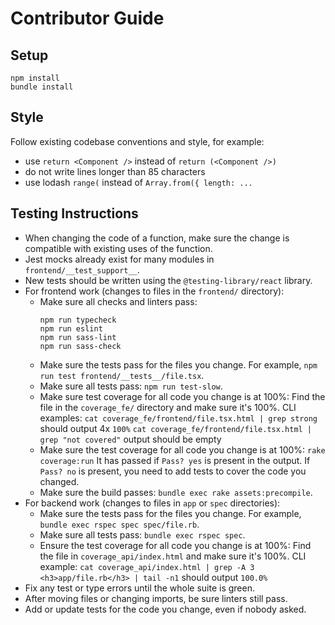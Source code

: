 # Contributor Guide

## Setup
```
npm install
bundle install
```

## Style
Follow existing codebase conventions and style, for example:
- use `return <Component />` instead of `return (<Component />)`
- do not write lines longer than 85 characters
- use lodash `range(` instead of `Array.from({ length: ...`

## Testing Instructions
- When changing the code of a function, make sure the change is compatible with
   existing uses of the function.
- Jest mocks already exist for many modules in `frontend/__test_support__`.
- New tests should be written using the `@testing-library/react` library.
- For frontend work (changes to files in the `frontend/` directory):
   - Make sure all checks and linters pass:
      ```
      npm run typecheck
      npm run eslint
      npm run sass-lint
      npm run sass-check
      ```
   - Make sure the tests pass for the files you change.
      For example, `npm run test frontend/__tests__/file.tsx`.
   - Make sure all tests pass: `npm run test-slow`.
   - Make sure test coverage for all code you change is at 100%:
      Find the file in the `coverage_fe/` directory and make sure it's 100%.
      CLI examples:
       `cat coverage_fe/frontend/file.tsx.html | grep strong` should output 4x `100%`
       `cat coverage_fe/frontend/file.tsx.html | grep "not covered"` output should be empty
   - Make sure the test coverage for all code you change is at 100%: `rake coverage:run`
      It has passed if `Pass? yes` is present in the output.
      If `Pass? no` is present, you need to add tests to cover the code you changed.
   - Make sure the build passes: `bundle exec rake assets:precompile`.
- For backend work (changes to files in `app` or `spec` directories):
   - Make sure the tests pass for the files you change.
      For example, `bundle exec rspec spec spec/file.rb`.
   - Make sure all tests pass: `bundle exec rspec spec`.
   - Ensure the test coverage for all code you change is at 100%:
      Find the file in `coverage_api/index.html` and make sure it's 100%.
      CLI example:
         `cat coverage_api/index.html | grep -A 3 <h3>app/file.rb</h3> | tail -n1`
         should output `100.0%`
- Fix any test or type errors until the whole suite is green.
- After moving files or changing imports, be sure linters still pass.
- Add or update tests for the code you change, even if nobody asked.
